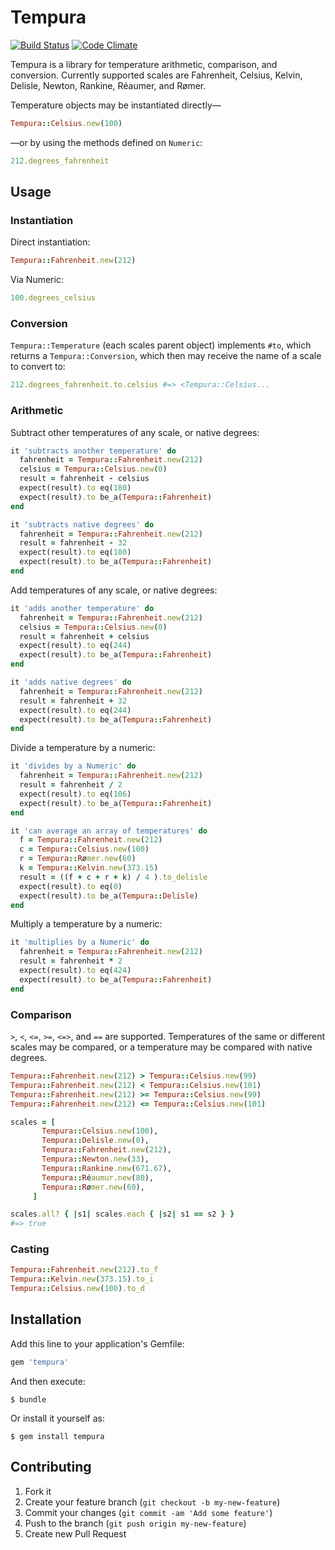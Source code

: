 # Tempura
[![Build Status](https://secure.travis-ci.org/bak/tempura.png?branch=master)][travis]
[![Code Climate](https://codeclimate.com/github/bak/tempura.png)](https://codeclimate.com/github/bak/tempura)

[travis]: http://travis-ci.org/bak/tempura

Tempura is a library for temperature arithmetic, comparison, and conversion. Currently supported scales are Fahrenheit, Celsius, Kelvin, Delisle, Newton, Rankine, Réaumer, and Rømer.

Temperature objects may be instantiated directly—

```ruby
Tempura::Celsius.new(100)
```

—or by using the methods defined on `Numeric`:

```ruby
212.degrees_fahrenheit
```

## Usage

### Instantiation

Direct instantiation:
```ruby
Tempura::Fahrenheit.new(212)
```

Via Numeric:
```ruby
100.degrees_celsius
```

### Conversion

`Tempura::Temperature` (each scales parent object) implements `#to`, which returns a `Tempura::Conversion`, which then may receive the name of a scale to convert to:
```ruby
212.degrees_fahrenheit.to.celsius #=> <Tempura::Celsius...
```

### Arithmetic

Subtract other temperatures of any scale, or native degrees:

```ruby
it 'subtracts another temperature' do
  fahrenheit = Tempura::Fahrenheit.new(212)
  celsius = Tempura::Celsius.new(0)
  result = fahrenheit - celsius
  expect(result).to eq(180)
  expect(result).to be_a(Tempura::Fahrenheit)
end

it 'subtracts native degrees' do
  fahrenheit = Tempura::Fahrenheit.new(212)
  result = fahrenheit - 32
  expect(result).to eq(180)
  expect(result).to be_a(Tempura::Fahrenheit)
end
```

Add temperatures of any scale, or native degrees:

```ruby
it 'adds another temperature' do
  fahrenheit = Tempura::Fahrenheit.new(212)
  celsius = Tempura::Celsius.new(0)
  result = fahrenheit + celsius
  expect(result).to eq(244)
  expect(result).to be_a(Tempura::Fahrenheit)
end

it 'adds native degrees' do
  fahrenheit = Tempura::Fahrenheit.new(212)
  result = fahrenheit + 32
  expect(result).to eq(244)
  expect(result).to be_a(Tempura::Fahrenheit)
end
```

Divide a temperature by a numeric:

```ruby
it 'divides by a Numeric' do
  fahrenheit = Tempura::Fahrenheit.new(212)
  result = fahrenheit / 2
  expect(result).to eq(106)
  expect(result).to be_a(Tempura::Fahrenheit)
end

it 'can average an array of temperatures' do
  f = Tempura::Fahrenheit.new(212)
  c = Tempura::Celsius.new(100)
  r = Tempura::Rømer.new(60)
  k = Tempura::Kelvin.new(373.15)
  result = ((f + c + r + k) / 4 ).to_delisle
  expect(result).to eq(0)
  expect(result).to be_a(Tempura::Delisle)
end
```

Multiply a temperature by a numeric:

```ruby
it 'multiplies by a Numeric' do
  fahrenheit = Tempura::Fahrenheit.new(212)
  result = fahrenheit * 2
  expect(result).to eq(424)
  expect(result).to be_a(Tempura::Fahrenheit)
end
```

### Comparison

`>`, `<`, `<=`, `>=`, `<=>`, and `==` are supported. Temperatures of the same or different scales may be compared, or a temperature may be compared with native degrees.

```ruby
Tempura::Fahrenheit.new(212) > Tempura::Celsius.new(99)
Tempura::Fahrenheit.new(212) < Tempura::Celsius.new(101)
Tempura::Fahrenheit.new(212) >= Tempura::Celsius.new(99)
Tempura::Fahrenheit.new(212) <= Tempura::Celsius.new(101)

scales = [
	   Tempura::Celsius.new(100),
	   Tempura::Delisle.new(0),
	   Tempura::Fahrenheit.new(212),
	   Tempura::Newton.new(33),
	   Tempura::Rankine.new(671.67),
	   Tempura::Réaumur.new(80),
	   Tempura::Rømer.new(60),
	 ]

scales.all? { |s1| scales.each { |s2| s1 == s2 } }
#=> true
```

### Casting

```ruby
Tempura::Fahrenheit.new(212).to_f
Tempura::Kelvin.new(373.15).to_i
Tempura::Celsius.new(100).to_d
```

## Installation

Add this line to your application's Gemfile:

```ruby
gem 'tempura'
```

And then execute:

```shell
$ bundle
```

Or install it yourself as:

```shell
$ gem install tempura
```

## Contributing

1. Fork it
2. Create your feature branch (`git checkout -b my-new-feature`)
3. Commit your changes (`git commit -am 'Add some feature'`)
4. Push to the branch (`git push origin my-new-feature`)
5. Create new Pull Request
